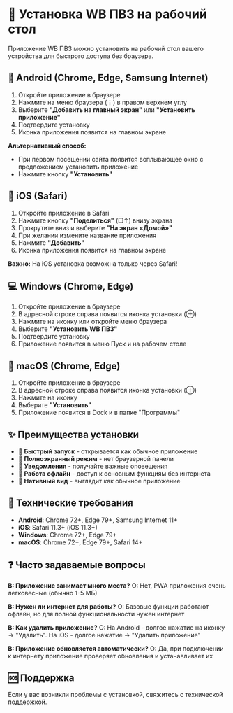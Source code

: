 # 📱 Установка WB ПВЗ на рабочий стол

Приложение WB ПВЗ можно установить на рабочий стол вашего устройства для быстрого доступа без браузера.

## 🤖 Android (Chrome, Edge, Samsung Internet)

1. Откройте приложение в браузере
2. Нажмите на меню браузера (⋮) в правом верхнем углу
3. Выберите **"Добавить на главный экран"** или **"Установить приложение"**
4. Подтвердите установку
5. Иконка приложения появится на главном экране

**Альтернативный способ:**
- При первом посещении сайта появится всплывающее окно с предложением установить приложение
- Нажмите кнопку **"Установить"**

## 🍎 iOS (Safari)

1. Откройте приложение в Safari
2. Нажмите кнопку **"Поделиться"** (□↑) внизу экрана
3. Прокрутите вниз и выберите **"На экран «Домой»"**
4. При желании измените название приложения
5. Нажмите **"Добавить"**
6. Иконка приложения появится на главном экране

**Важно:** На iOS установка возможна только через Safari!

## 💻 Windows (Chrome, Edge)

1. Откройте приложение в браузере
2. В адресной строке справа появится иконка установки (⊕)
3. Нажмите на иконку или откройте меню браузера
4. Выберите **"Установить WB ПВЗ"**
5. Подтвердите установку
6. Приложение появится в меню Пуск и на рабочем столе

## 🍏 macOS (Chrome, Edge)

1. Откройте приложение в браузере
2. В адресной строке справа появится иконка установки (⊕)
3. Нажмите на иконку
4. Выберите **"Установить"**
5. Приложение появится в Dock и в папке "Программы"

## ✨ Преимущества установки

- 🚀 **Быстрый запуск** - открывается как обычное приложение
- 📱 **Полноэкранный режим** - нет браузерной панели
- 🔔 **Уведомления** - получайте важные оповещения
- 💾 **Работа офлайн** - доступ к основным функциям без интернета
- 🎨 **Нативный вид** - выглядит как обычное приложение

## 🔧 Технические требования

- **Android**: Chrome 72+, Edge 79+, Samsung Internet 11+
- **iOS**: Safari 11.3+ (iOS 11.3+)
- **Windows**: Chrome 72+, Edge 79+
- **macOS**: Chrome 72+, Edge 79+, Safari 14+

## ❓ Часто задаваемые вопросы

**В: Приложение занимает много места?**
О: Нет, PWA приложения очень легковесные (обычно 1-5 МБ)

**В: Нужен ли интернет для работы?**
О: Базовые функции работают офлайн, но для полной функциональности нужен интернет

**В: Как удалить приложение?**
О: На Android - долгое нажатие на иконку → "Удалить". На iOS - долгое нажатие → "Удалить приложение"

**В: Приложение обновляется автоматически?**
О: Да, при подключении к интернету приложение проверяет обновления и устанавливает их

## 🆘 Поддержка

Если у вас возникли проблемы с установкой, свяжитесь с технической поддержкой.
